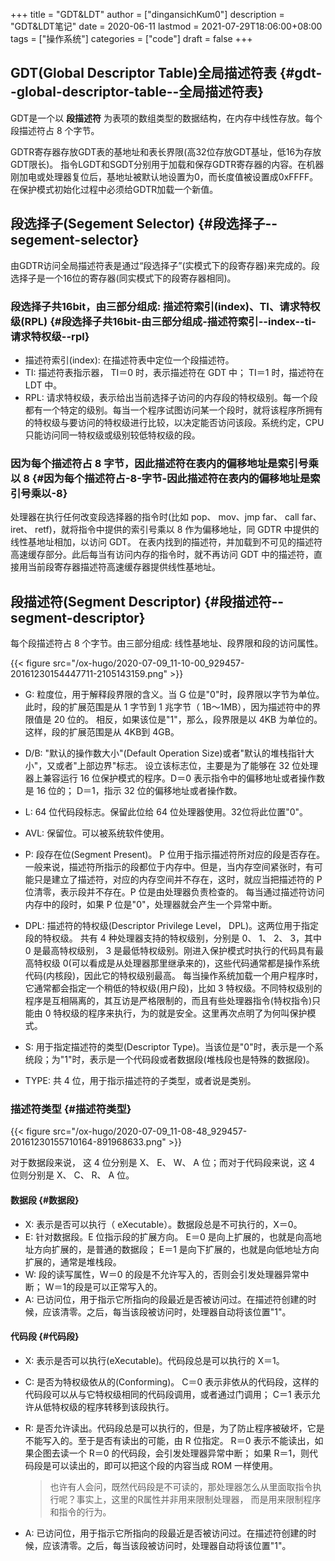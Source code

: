 +++
title = "GDT&LDT"
author = ["dingansichKum0"]
description = "GDT&LDT笔记"
date = 2020-06-11
lastmod = 2021-07-29T18:06:00+08:00
tags = ["操作系统"]
categories = ["code"]
draft = false
+++

## GDT(Global Descriptor Table)全局描述符表 {#gdt--global-descriptor-table--全局描述符表}

GDT是一个以 **段描述符** 为表项的数组类型的数据结构，在内存中线性存放。每个段描述符占 8 个字节。

GDTR寄存器存放GDT表的基地址和表长界限(高32位存放GDT基址，低16为存放GDT限长)。
指令LGDT和SGDT分别用于加载和保存GDTR寄存器的内容。在机器刚加电或处理器复位后，基地址被默认地设置为0，而长度值被设置成0xFFFF。在保护模式初始化过程中必须给GDTR加载一个新值。


## 段选择子(Segement Selector) {#段选择子--segement-selector}

由GDTR访问全局描述符表是通过“段选择子”(实模式下的段寄存器)来完成的。段选择子是一个16位的寄存器(同实模式下的段寄存器相同)。


### 段选择子共16bit，由三部分组成: 描述符索引(index)、TI、请求特权级(RPL) {#段选择子共16bit-由三部分组成-描述符索引--index--ti-请求特权级--rpl}

-   描述符索引(index): 在描述符表中定位一个段描述符。
-   TI: 描述符表指示器， TI＝0 时，表示描述符在 GDT 中； TI＝1 时，描述符在 LDT 中。
-   RPL: 请求特权级，表示给出当前选择子访问的内存段的特权级别。每一个段都有一个特定的级别。每当一个程序试图访问某一个段时，就将该程序所拥有的特权级与要访问的特权级进行比较，以决定能否访问该段。系统约定，CPU只能访问同一特权级或级别较低特权级的段。


### 因为每个描述符占 8 字节，因此描述符在表内的偏移地址是索引号乘以 8 {#因为每个描述符占-8-字节-因此描述符在表内的偏移地址是索引号乘以-8}

处理器在执行任何改变段选择器的指令时(比如 pop、 mov、jmp far、 call far、 iret、 retf)，就将指令中提供的索引号乘以 8 作为偏移地址，同 GDTR 中提供的线性基地址相加，以访问 GDT。
在表内找到的描述符，并加载到不可见的描述符高速缓存部分。此后每当有访问内存的指令时，就不再访问 GDT 中的描述符，直接用当前段寄存器描述符高速缓存器提供线性基地址。


## 段描述符(Segment Descriptor) {#段描述符--segment-descriptor}

每个段描述符占 8 个字节。由三部分组成: 线性基地址、段界限和段的访问属性。

{{< figure src="/ox-hugo/2020-07-09_11-10-00_929457-20161230154447711-2105143159.png" >}}

-   G: 粒度位，用于解释段界限的含义。当 G 位是"0"时，段界限以字节为单位。此时，段的扩展范围是从 1 字节到 1 兆字节（ 1B～1MB），因为描述符中的界限值是 20 位的。
    相反，如果该位是"1"，那么，段界限是以 4KB 为单位的。这样，段的扩展范围是从 4KB到 4GB。

-   D/B: "默认的操作数大小"(Default Operation Size)或者"默认的堆栈指针大小"，又或者"上部边界"标志。
    设立该标志位，主要是为了能够在 32 位处理器上兼容运行 16 位保护模式的程序。D＝0 表示指令中的偏移地址或者操作数是 16 位的； D＝1，指示 32 位的偏移地址或者操作数。

-   L:  64 位代码段标志。保留此位给 64 位处理器使用。32位将此位置"0"。

-   AVL: 保留位。可以被系统软件使用。

-   P: 段存在位(Segment Present)。 P 位用于指示描述符所对应的段是否存在。
    一般来说，描述符所指示的段都位于内存中。但是，当内存空间紧张时，有可能只是建立了描述符，对应的内存空间并不存在，这时，就应当把描述符的 P 位清零，表示段并不存在。P 位是由处理器负责检查的。
    每当通过描述符访问内存中的段时，如果 P 位是"0"，处理器就会产生一个异常中断。

-   DPL: 描述符的特权级(Descriptor Privilege Level， DPL)。这两位用于指定段的特权级。
    共有 4 种处理器支持的特权级别，分别是 0、 1、 2、 3，其中 0 是最高特权级别， 3 是最低特权级别。刚进入保护模式时执行的代码具有最高特权级 0(可以看成是从处理器那里继承来的)，这些代码通常都是操作系统代码(内核段)，因此它的特权级别最高。
    每当操作系统加载一个用户程序时，它通常都会指定一个稍低的特权级(用户段)，比如 3 特权级。不同特权级别的程序是互相隔离的，其互访是严格限制的，而且有些处理器指令(特权指令)只能由 0 特权级的程序来执行，为的就是安全。这里再次点明了为何叫保护模式。

-   S: 用于指定描述符的类型(Descriptor Type)。当该位是"0"时，表示是一个系统段；为"1"时，表示是一个代码段或者数据段(堆栈段也是特殊的数据段)。

-   TYPE: 共 4 位，用于指示描述符的子类型，或者说是类别。


### 描述符类型 {#描述符类型}

{{< figure src="/ox-hugo/2020-07-09_11-08-48_929457-20161230155710164-891968633.png" >}}

对于数据段来说， 这 4 位分别是 X、 E、 W、 A 位；而对于代码段来说，这 4 位则分别是 X、 C、 R、 A 位。


#### 数据段 {#数据段}

-   X: 表示是否可以执行（ eXecutable）。数据段总是不可执行的，X＝0。
-   E: 针对数据段。E 位指示段的扩展方向。 E＝0 是向上扩展的，也就是向高地址方向扩展的，是普通的数据段； E＝1 是向下扩展的，也就是向低地址方向扩展的，通常是堆栈段。
-   W: 段的读写属性，W＝0 的段是不允许写入的，否则会引发处理器异常中断； W＝1的段是可以正常写入的。
-   A: 已访问位，用于指示它所指向的段最近是否被访问过。在描述符创建的时候，应该清零。之后，每当该段被访问时，处理器自动将该位置"1"。


#### 代码段 {#代码段}

-   X: 表示是否可以执行(eXecutable)。代码段总是可以执行的 X＝1。
-   C: 是否为特权级依从的(Conforming)。 C＝0 表示非依从的代码段，这样的代码段可以从与它特权级相同的代码段调用，或者通过门调用； C＝1 表示允许从低特权级的程序转移到该段执行。
-   R: 是否允许读出。代码段总是可以执行的，但是，为了防止程序被破坏，它是不能写入的。至于是否有读出的可能，由 R 位指定。 R＝0 表示不能读出，如果企图去读一个 R＝0 的代码段，会引发处理器异常中断；
    如果 R＝1，则代码段是可以读出的，即可以把这个段的内容当成 ROM 一样使用。

    > 也许有人会问，既然代码段是不可读的，那处理器怎么从里面取指令执行呢？事实上，这里的R属性并非用来限制处理器， 而是用来限制程序和指令的行为。
-   A: 已访问位，用于指示它所指向的段最近是否被访问过。在描述符创建的时候，应该清零。之后，每当该段被访问时，处理器自动将该位置"1"。
